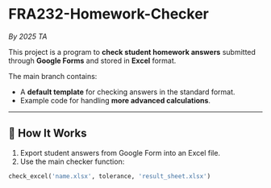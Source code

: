 # FRA232-Homework-Checker
_By 2025 TA_

This project is a program to **check student homework answers** submitted through **Google Forms** and stored in **Excel** format.

The main branch contains:
- A **default template** for checking answers in the standard format.
- Example code for handling **more advanced calculations**.

---

## 🔧 How It Works
1. Export student answers from Google Form into an Excel file.
2. Use the main checker function:

```python
check_excel('name.xlsx', tolerance, 'result_sheet.xlsx')
